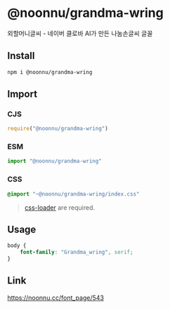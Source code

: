 # @noonnu/grandma-wring
외할머니글씨 - 네이버 클로바 AI가 만든 나눔손글씨 글꼴

## Install
```sh
npm i @noonnu/grandma-wring
```
## Import
### CJS
```js
require("@noonnu/grandma-wring")
```
### ESM
```js
import "@noonnu/grandma-wring"
```
### CSS 
```css
@import "~@noonnu/grandma-wring/index.css"
```
> [css-loader](https://github.com/webpack-contrib/css-loader) are required.

## Usage
```css
body {
    font-family: "Grandma_wring", serif;
}
```

## Link
https://noonnu.cc/font_page/543